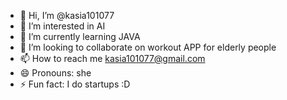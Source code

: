 - 👋 Hi, I’m @kasia101077
- 👀 I’m interested in AI
- 🌱 I’m currently learning JAVA
- 💞️ I’m looking to collaborate on workout APP for elderly people
- 📫 How to reach me kasia101077@gmail.com
- 😄 Pronouns: she
- ⚡ Fun fact: I do startups :D 

<!---
kasia101077/kasia101077 is a ✨ special ✨ repository because its `README.md` (this file) appears on your GitHub profile.
You can click the Preview link to take a look at your changes.
--->
